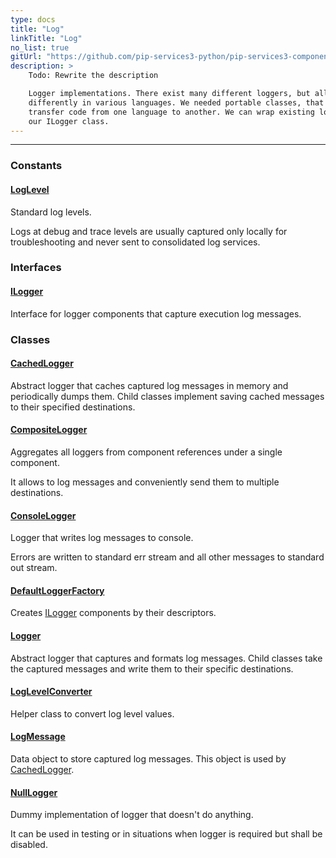 ```yaml
---
type: docs
title: "Log"
linkTitle: "Log"
no_list: true
gitUrl: "https://github.com/pip-services3-python/pip-services3-components-python"
description: >
    Todo: Rewrite the description

    Logger implementations. There exist many different loggers, but all of them are implemented 
    differently in various languages. We needed portable classes, that would allow to quickly 
    transfer code from one language to another. We can wrap existing loggers into/around 
    our ILogger class. 
---
```

---

<div class="module-body"> 

### Constants

#### [LogLevel](log_level)
Standard log levels.

Logs at debug and trace levels are usually captured
only locally for troubleshooting
and never sent to consolidated log services.

### Interfaces

#### [ILogger](ilogger)
Interface for logger components that capture execution log messages.

### Classes

#### [CachedLogger](cached_logger)
Abstract logger that caches captured log messages in memory and periodically dumps them.
Child classes implement saving cached messages to their specified destinations.


#### [CompositeLogger](composite_logger)
Aggregates all loggers from component references under a single component.

It allows to log messages and conveniently send them to multiple destinations. 

#### [ConsoleLogger](console_logger)
Logger that writes log messages to console.

Errors are written to standard err stream
and all other messages to standard out stream.


#### [DefaultLoggerFactory](default_logger_factory)
Creates [ILogger](ilogger) components by their descriptors.


#### [Logger](logger)
Abstract logger that captures and formats log messages.
Child classes take the captured messages and write them to their specific destinations.


#### [LogLevelConverter](log_level_converter)
Helper class to convert log level values.


#### [LogMessage](log_message)
Data object to store captured log messages.
This object is used by [CachedLogger](../cached_logger).


#### [NullLogger](null_logger)
Dummy implementation of logger that doesn't do anything.

It can be used in testing or in situations when logger is required
but shall be disabled.


</div>
